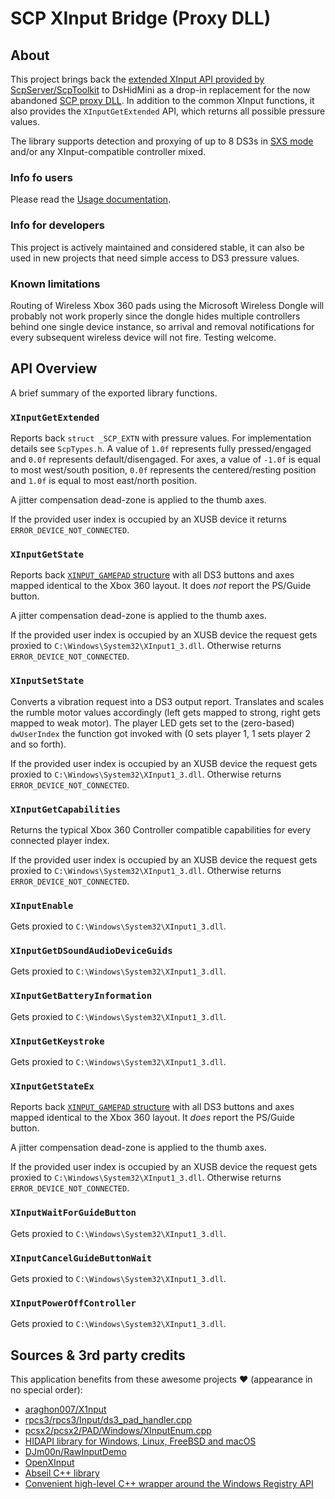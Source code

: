 # SCP XInput Bridge (Proxy DLL)

## About

This project brings back the [extended XInput API provided by ScpServer/ScpToolkit](https://github.com/nefarius/ScpToolkit/tree/master/ScpXInputBridge) to DsHidMini as a drop-in replacement for the now abandoned [SCP proxy DLL](https://github.com/nefarius/ScpToolkit/tree/9f4076ad6912002687d1824494258607d859c67e/XInput_Scp). In addition to the common XInput functions, it also provides the `XInputGetExtended` API, which returns all possible pressure values.

The library supports detection and proxying of up to 8 DS3s in [SXS mode](https://docs.nefarius.at/projects/DsHidMini/HID-Device-Modes-Explained/#sxs) and/or any XInput-compatible controller mixed.

### Info fo users

Please read the [Usage documentation](https://docs.nefarius.at/projects/DsHidMini/SCP-XInput-Bridge/).

### Info for developers

This project is actively maintained and considered stable, it can also be used in new projects that need simple access to DS3 pressure values.

### Known limitations

Routing of Wireless Xbox 360 pads using the Microsoft Wireless Dongle will probably not work properly since the dongle hides multiple controllers behind one single device instance, so arrival and removal notifications for every subsequent wireless device will not fire. Testing welcome.

## API Overview

A brief summary of the exported library functions.

### `XInputGetExtended`

Reports back `struct _SCP_EXTN` with pressure values. For implementation details see `ScpTypes.h`. A value of `1.0f` represents fully pressed/engaged and `0.0f` represents default/disengaged. For axes, a value of `-1.0f` is equal to most west/south position, `0.0f` represents the centered/resting position and `1.0f` is equal to most east/north position.

A jitter compensation dead-zone is applied to the thumb axes.

If the provided user index is occupied by an XUSB device it returns `ERROR_DEVICE_NOT_CONNECTED`.

### `XInputGetState`

Reports back [`XINPUT_GAMEPAD` structure](https://docs.microsoft.com/en-us/windows/win32/api/xinput/ns-xinput-xinput_gamepad) with all DS3 buttons and axes mapped identical to the Xbox 360 layout. It does *not* report the PS/Guide button.

A jitter compensation dead-zone is applied to the thumb axes.

If the provided user index is occupied by an XUSB device the request gets proxied to `C:\Windows\System32\XInput1_3.dll`. Otherwise returns `ERROR_DEVICE_NOT_CONNECTED`.

### `XInputSetState`

Converts a vibration request into a DS3 output report. Translates and scales the rumble motor values accordingly (left gets mapped to strong, right gets mapped to weak motor). The player LED gets set to the (zero-based) `dwUserIndex` the function got invoked with (0 sets player 1, 1 sets player 2 and so forth).

If the provided user index is occupied by an XUSB device the request gets proxied to `C:\Windows\System32\XInput1_3.dll`. Otherwise returns `ERROR_DEVICE_NOT_CONNECTED`.

### `XInputGetCapabilities`

Returns the typical Xbox 360 Controller compatible capabilities for every connected player index.

If the provided user index is occupied by an XUSB device the request gets proxied to `C:\Windows\System32\XInput1_3.dll`. Otherwise returns `ERROR_DEVICE_NOT_CONNECTED`.

### `XInputEnable`

Gets proxied to `C:\Windows\System32\XInput1_3.dll`.

### `XInputGetDSoundAudioDeviceGuids`

Gets proxied to `C:\Windows\System32\XInput1_3.dll`.

### `XInputGetBatteryInformation`

Gets proxied to `C:\Windows\System32\XInput1_3.dll`.

### `XInputGetKeystroke`

Gets proxied to `C:\Windows\System32\XInput1_3.dll`.

### `XInputGetStateEx`

Reports back [`XINPUT_GAMEPAD` structure](https://docs.microsoft.com/en-us/windows/win32/api/xinput/ns-xinput-xinput_gamepad) with all DS3 buttons and axes mapped identical to the Xbox 360 layout. It *does* report the PS/Guide button.

A jitter compensation dead-zone is applied to the thumb axes.

If the provided user index is occupied by an XUSB device the request gets proxied to `C:\Windows\System32\XInput1_3.dll`. Otherwise returns `ERROR_DEVICE_NOT_CONNECTED`.

### `XInputWaitForGuideButton`

Gets proxied to `C:\Windows\System32\XInput1_3.dll`.

### `XInputCancelGuideButtonWait`

Gets proxied to `C:\Windows\System32\XInput1_3.dll`.

### `XInputPowerOffController`

Gets proxied to `C:\Windows\System32\XInput1_3.dll`.

## Sources & 3rd party credits

This application benefits from these awesome projects ❤ (appearance in no special order):

- [araghon007/X1nput](https://github.com/araghon007/X1nput)
- [rpcs3/rpcs3/Input/ds3_pad_handler.cpp](https://github.com/RPCS3/rpcs3/blob/5e436984a2b5753ad340d2c97462bf3be6e86237/rpcs3/Input/ds3_pad_handler.cpp)
- [pcsx2/pcsx2/PAD/Windows/XInputEnum.cpp](https://github.com/PCSX2/pcsx2/blob/6f7890b709d5e3f7f5b824781e493455efc92339/pcsx2/PAD/Windows/XInputEnum.cpp)
- [HIDAPI library for Windows, Linux, FreeBSD and macOS](https://github.com/libusb/hidapi)
- [DJm00n/RawInputDemo](https://github.com/DJm00n/RawInputDemo)
- [OpenXInput](https://github.com/Nemirtingas/OpenXinput)
- [Abseil C++ library](https://abseil.io/)
- [Convenient high-level C++ wrapper around the Windows Registry API](https://github.com/GiovanniDicanio/WinReg)
